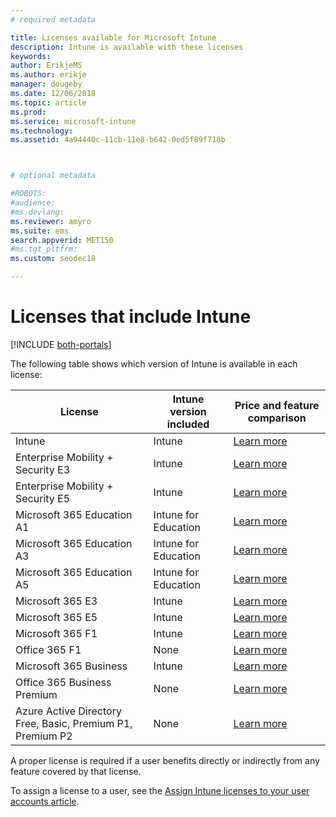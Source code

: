 ```yaml
---
# required metadata

title: Licenses available for Microsoft Intune
description: Intune is available with these licenses
keywords:
author: ErikjeMS
ms.author: erikje
manager: dougeby
ms.date: 12/06/2018
ms.topic: article
ms.prod:
ms.service: microsoft-intune
ms.technology:
ms.assetid: 4a94440c-11cb-11e8-b642-0ed5f89f718b



# optional metadata

#ROBOTS:
#audience:
#ms.devlang:
ms.reviewer: amyro
ms.suite: ems
search.appverid: MET150
#ms.tgt_pltfrm:
ms.custom: seodec18

---
```


# Licenses that include Intune

[!INCLUDE [both-portals](./includes/note-for-both-portals.md)]

The following table shows which version of Intune is available in each license:

| License | Intune version included | Price and feature comparison |
|-----------------------------------------------------------------------|-------------------------------------------------------------|---|
| Intune | Intune | [Learn more](https://www.microsoft.com/en-us/cloud-platform/microsoft-intune-pricing) |
| Enterprise Mobility + Security E3 | Intune | [Learn more](https://www.microsoft.com/en-us/cloud-platform/microsoft-intune-pricing) |
| Enterprise Mobility + Security E5 | Intune | [Learn more](https://www.microsoft.com/en-us/cloud-platform/microsoft-intune-pricing) |
| Microsoft 365 Education A1 | Intune for Education | [Learn more](https://www.microsoft.com/en-us/education/buy-license/microsoft365/default.aspx#) |
| Microsoft 365 Education A3 | Intune for Education | [Learn more](https://www.microsoft.com/en-us/education/buy-license/microsoft365/default.aspx#) |
| Microsoft 365 Education A5 | Intune for Education | [Learn more](https://www.microsoft.com/en-us/education/buy-license/microsoft365/default.aspx#) |
| Microsoft 365 E3 | Intune | [Learn more](https://www.microsoft.com/en-US/microsoft-365/enterprise) |
| Microsoft 365 E5 | Intune | [Learn more](https://www.microsoft.com/en-US/microsoft-365/enterprise) |
| Microsoft 365 F1 | Intune | [Learn more](https://www.microsoft.com/en-us/microsoft-365/enterprise/firstline) |
| Office 365 F1 | None | [Learn more](https://www.microsoft.com/en-us/microsoft-365/enterprise/firstline) |
| Microsoft 365 Business | Intune | [Learn more](https://www.microsoft.com/en-us/microsoft-365/business) |
| Office 365 Business Premium | None | [Learn more](https://www.microsoft.com/en-us/microsoft-365/business) |
| Azure Active Directory Free, Basic, Premium P1, Premium P2 | None | [Learn more](https://azure.microsoft.com/pricing/details/active-directory/) |

A proper license is required if a user benefits directly or indirectly from any feature covered by that license.

To assign a license to a user, see the [Assign Intune licenses to your user accounts article](licenses-assign.md).

